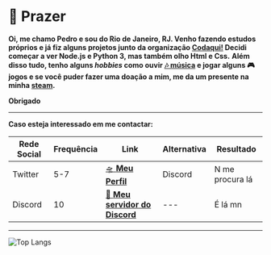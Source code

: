 # 👋 Prazer


**Oi, me chamo Pedro e sou do Rio de Janeiro, RJ. Venho fazendo estudos próprios e já fiz alguns projetos junto da organização [Codaqui!](https://codaqui.dev) Decidi começar a ver Node.js e Python 3, mas também olho Html e Css.**
**Além disso tudo, tenho alguns *hobbies* como ouvir [🎶 música](https://cutt.ly/VQ1KryK) e jogar alguns 🎮 jogos e se você puder fazer uma doação a mim, me da um presente na minha [steam](https://store.steampowered.com/digitalgiftcards/).**

**Obrigado**

---
**Caso esteja interessado em me contactar:**

| Rede Social | Frequência | Link | Alternativa | Resultado |
| --- | --- | --- | --- | --- |
| Twitter | 5-7 | [🛸 **Meu Perfil**](https://twitter.com/pedrocvaranda)  | Discord | N me procura lá |
| Discord | 10  | [🚀 **Meu servidor do Discord**](https://discord.gg/Nc6AMCSFUV) | --- | É lá mn |
---
![Top Langs](https://github-readme-stats.vercel.app/api/top-langs/?username=pedrocvaranda&layout=normal&show_icons=true&theme=nord)
